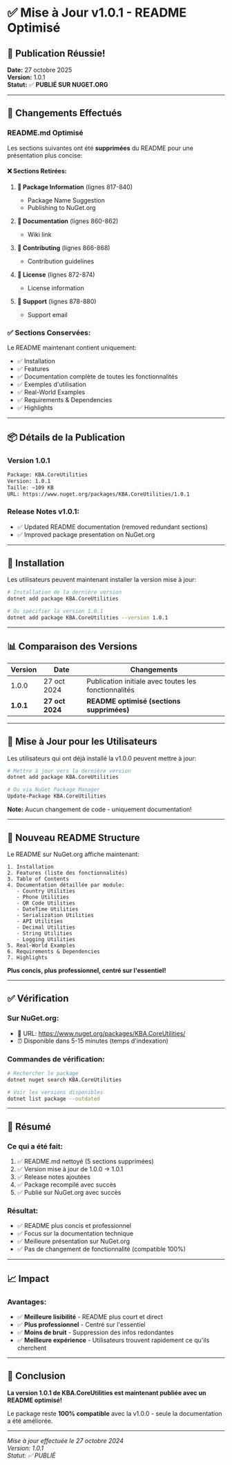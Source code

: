 # ✅ Mise à Jour v1.0.1 - README Optimisé

## 🎉 Publication Réussie!

**Date:** 27 octobre 2025  
**Version:** 1.0.1  
**Statut:** ✅ **PUBLIÉ SUR NUGET.ORG**

---

## 📝 Changements Effectués

### README.md Optimisé

Les sections suivantes ont été **supprimées** du README pour une présentation plus concise:

#### ❌ Sections Retirées:
1. **🚀 Package Information** (lignes 817-840)
   - Package Name Suggestion
   - Publishing to NuGet.org

2. **📖 Documentation** (lignes 860-862)
   - Wiki link

3. **🤝 Contributing** (lignes 866-868)
   - Contribution guidelines

4. **📄 License** (lignes 872-874)
   - License information

5. **💬 Support** (lignes 878-880)
   - Support email

### ✅ Sections Conservées:

Le README maintenant contient uniquement:
- ✅ Installation
- ✅ Features
- ✅ Documentation complète de toutes les fonctionnalités
- ✅ Exemples d'utilisation
- ✅ Real-World Examples
- ✅ Requirements & Dependencies
- ✅ Highlights

---

## 📦 Détails de la Publication

### Version 1.0.1

```bash
Package: KBA.CoreUtilities
Version: 1.0.1
Taille: ~109 KB
URL: https://www.nuget.org/packages/KBA.CoreUtilities/1.0.1
```

### Release Notes v1.0.1:
- ✅ Updated README documentation (removed redundant sections)
- ✅ Improved package presentation on NuGet.org

---

## 🚀 Installation

Les utilisateurs peuvent maintenant installer la version mise à jour:

```bash
# Installation de la dernière version
dotnet add package KBA.CoreUtilities

# Ou spécifier la version 1.0.1
dotnet add package KBA.CoreUtilities --version 1.0.1
```

---

## 📊 Comparaison des Versions

| Version | Date | Changements |
|---------|------|-------------|
| 1.0.0 | 27 oct 2024 | Publication initiale avec toutes les fonctionnalités |
| **1.0.1** | **27 oct 2024** | **README optimisé (sections supprimées)** |

---

## 🔄 Mise à Jour pour les Utilisateurs

Les utilisateurs qui ont déjà installé la v1.0.0 peuvent mettre à jour:

```bash
# Mettre à jour vers la dernière version
dotnet add package KBA.CoreUtilities

# Ou via NuGet Package Manager
Update-Package KBA.CoreUtilities
```

**Note:** Aucun changement de code - uniquement documentation!

---

## 📖 Nouveau README Structure

Le README sur NuGet.org affiche maintenant:

```
1. Installation
2. Features (liste des fonctionnalités)
3. Table of Contents
4. Documentation détaillée par module:
   - Country Utilities
   - Phone Utilities
   - QR Code Utilities
   - DateTime Utilities
   - Serialization Utilities
   - API Utilities
   - Decimal Utilities
   - String Utilities
   - Logging Utilities
5. Real-World Examples
6. Requirements & Dependencies
7. Highlights
```

**Plus concis, plus professionnel, centré sur l'essentiel!**

---

## ✅ Vérification

### Sur NuGet.org:
- 🔗 URL: https://www.nuget.org/packages/KBA.CoreUtilities/
- ⏰ Disponible dans 5-15 minutes (temps d'indexation)

### Commandes de vérification:
```bash
# Rechercher le package
dotnet nuget search KBA.CoreUtilities

# Voir les versions disponibles
dotnet list package --outdated
```

---

## 🎯 Résumé

### Ce qui a été fait:
1. ✅ README.md nettoyé (5 sections supprimées)
2. ✅ Version mise à jour de 1.0.0 → 1.0.1
3. ✅ Release notes ajoutées
4. ✅ Package recompilé avec succès
5. ✅ Publié sur NuGet.org avec succès

### Résultat:
- ✅ README plus concis et professionnel
- ✅ Focus sur la documentation technique
- ✅ Meilleure présentation sur NuGet.org
- ✅ Pas de changement de fonctionnalité (compatible 100%)

---

## 📈 Impact

### Avantages:
- ✅ **Meilleure lisibilité** - README plus court et direct
- ✅ **Plus professionnel** - Centré sur l'essentiel
- ✅ **Moins de bruit** - Suppression des infos redondantes
- ✅ **Meilleure expérience** - Utilisateurs trouvent rapidement ce qu'ils cherchent

---

## 🎊 Conclusion

**La version 1.0.1 de KBA.CoreUtilities est maintenant publiée avec un README optimisé!**

Le package reste **100% compatible** avec la v1.0.0 - seule la documentation a été améliorée.

---

*Mise à jour effectuée le 27 octobre 2024*  
*Version: 1.0.1*  
*Statut: ✅ PUBLIÉ*
